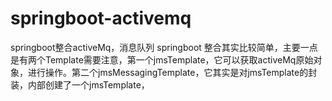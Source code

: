 # springboot-activemq
springboot整合activeMq，消息队列
springboot 整合其实比较简单，主要一点是有两个Template需要注意，第一个jmsTemplate，它可以获取activeMq原始对象，进行操作。第二个jmsMessagingTemplate，它其实是对jmsTemplate的封装，内部创建了一个jmsTemplate，
